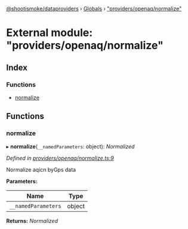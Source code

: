 [@shootismoke/dataproviders](../README.md) › [Globals](../globals.md) › ["providers/openaq/normalize"](_providers_openaq_normalize_.md)

# External module: "providers/openaq/normalize"

## Index

### Functions

* [normalize](_providers_openaq_normalize_.md#normalize)

## Functions

###  normalize

▸ **normalize**(`__namedParameters`: object): *Normalized*

*Defined in [providers/openaq/normalize.ts:9](https://github.com/shootismoke/common/blob/eaab9f5/packages/dataproviders/src/providers/openaq/normalize.ts#L9)*

Normalize aqicn byGps data

**Parameters:**

Name | Type |
------ | ------ |
`__namedParameters` | object |

**Returns:** *Normalized*
